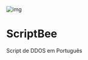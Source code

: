 ![img](https://raw.githubusercontent.com/tanjilk/ScriptBee/master/img/icon.ico)  
# ScriptBee  
Script de DDOS em Português  
